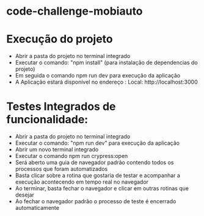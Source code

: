 # code-challenge-mobiauto

# Execução do projeto

- Abrir a pasta do projeto  no terminal integrado
- Executar o comando: "npm install"  (para instalação de dependencias do projeto) 
- Em seguida o comando npm run dev para execução da aplicação
- A Aplicação estará disponível no endereço : Local:  http://localhost:3000  


# Testes Integrados de funcionalidade:

- Abrir a pasta do projeto no terminal integrado
- Executar o comando: "npm run dev" para execução da aplicação
- Abrir um novo terminal integrado
- Executar o comando npm run crypress:open
- Será aberto uma guia de navegador padrão contendo todos os processos que foram automatizados
- Basta clicar sobre a rotina que gostaria de testar e acompanhar a execução acontecendo em tempo real no navegador
- Ao terminar, basta fechar o navegador e clicar em outras rotinas que desejar
- Ao fechar o navegador padrão o processo de teste é encerrado automaticamente


